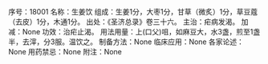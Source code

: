 序号：18001
名称：生姜饮
组成：生姜1分，大枣1分，甘草（微炙）1分，草豆蔻（去皮）1分，木通1分。
出处：《圣济总录》卷三十六。
主治：疟病发渴。
加减：None
功效：治疟止渴。
用法用量：上(口父)咀，如麻豆大，水3盏，煎至1盏半，去滓，分3服。温饮之。
制备方法：None
临床应用：None
各家论述：None
用药禁忌：None
附注：None
